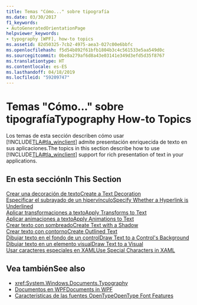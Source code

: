 ```yaml
---
title: Temas "Cómo..." sobre tipografía
ms.date: 03/30/2017
f1_keywords:
- AutoGeneratedOrientationPage
helpviewer_keywords:
- typography [WPF], how-to topics
ms.assetid: 82d50325-7cb2-4975-aea3-027c00e6bbfc
ms.openlocfilehash: f5d54b892f61bfb1804b3c4c561533e5aa549d0c
ms.sourcegitcommit: 0be8a279af6d8a43e03141e349d3efd5d35f8767
ms.translationtype: HT
ms.contentlocale: es-ES
ms.lasthandoff: 04/18/2019
ms.locfileid: "59209747"
---
```

# <a name="typography-how-to-topics"></a><span data-ttu-id="b2caf-102">Temas "Cómo..." sobre tipografía</span><span class="sxs-lookup"><span data-stu-id="b2caf-102">Typography How-to Topics</span></span>
<span data-ttu-id="b2caf-103">Los temas de esta sección describen cómo usar [!INCLUDE[TLA#tla_winclient](../../../../includes/tlasharptla-winclient-md.md)] admite presentación enriquecida de texto en sus aplicaciones.</span><span class="sxs-lookup"><span data-stu-id="b2caf-103">The topics in this section describe how to use [!INCLUDE[TLA#tla_winclient](../../../../includes/tlasharptla-winclient-md.md)] support for rich presentation of text in your applications.</span></span>  
  
## <a name="in-this-section"></a><span data-ttu-id="b2caf-104">En esta sección</span><span class="sxs-lookup"><span data-stu-id="b2caf-104">In This Section</span></span>  
 [<span data-ttu-id="b2caf-105">Crear una decoración de texto</span><span class="sxs-lookup"><span data-stu-id="b2caf-105">Create a Text Decoration</span></span>](how-to-create-a-text-decoration.md)  
 [<span data-ttu-id="b2caf-106">Especificar el subrayado de un hipervínculo</span><span class="sxs-lookup"><span data-stu-id="b2caf-106">Specify Whether a Hyperlink is Underlined</span></span>](how-to-specify-whether-a-hyperlink-is-underlined.md)  
 [<span data-ttu-id="b2caf-107">Aplicar transformaciones a texto</span><span class="sxs-lookup"><span data-stu-id="b2caf-107">Apply Transforms to Text</span></span>](how-to-apply-transforms-to-text.md)  
 [<span data-ttu-id="b2caf-108">Aplicar animaciones a texto</span><span class="sxs-lookup"><span data-stu-id="b2caf-108">Apply Animations to Text</span></span>](how-to-apply-animations-to-text.md)  
 [<span data-ttu-id="b2caf-109">Crear texto con sombreado</span><span class="sxs-lookup"><span data-stu-id="b2caf-109">Create Text with a Shadow</span></span>](how-to-create-text-with-a-shadow.md)  
 [<span data-ttu-id="b2caf-110">Crear texto con contorno</span><span class="sxs-lookup"><span data-stu-id="b2caf-110">Create Outlined Text</span></span>](how-to-create-outlined-text.md)  
 [<span data-ttu-id="b2caf-111">Dibujar texto en el fondo de un control</span><span class="sxs-lookup"><span data-stu-id="b2caf-111">Draw Text to a Control's Background</span></span>](how-to-draw-text-to-a-control-background.md)  
 [<span data-ttu-id="b2caf-112">Dibujar texto en un elemento visual</span><span class="sxs-lookup"><span data-stu-id="b2caf-112">Draw Text to a Visual</span></span>](how-to-draw-text-to-a-visual.md)  
 [<span data-ttu-id="b2caf-113">Usar caracteres especiales en XAML</span><span class="sxs-lookup"><span data-stu-id="b2caf-113">Use Special Characters in XAML</span></span>](how-to-use-special-characters-in-xaml.md)  
  
## <a name="see-also"></a><span data-ttu-id="b2caf-114">Vea también</span><span class="sxs-lookup"><span data-stu-id="b2caf-114">See also</span></span>

- <xref:System.Windows.Documents.Typography>
- [<span data-ttu-id="b2caf-115">Documentos en WPF</span><span class="sxs-lookup"><span data-stu-id="b2caf-115">Documents in WPF</span></span>](documents-in-wpf.md)
- [<span data-ttu-id="b2caf-116">Características de las fuentes OpenType</span><span class="sxs-lookup"><span data-stu-id="b2caf-116">OpenType Font Features</span></span>](opentype-font-features.md)
